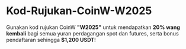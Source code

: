 # Kod-Rujukan-CoinW-W2025
Gunakan kod rujukan CoinW **"W2025"** untuk mendapatkan **20% wang kembali** bagi semua yuran perdagangan spot dan futures, serta bonus pendaftaran sehingga **$1,200 USDT**!
